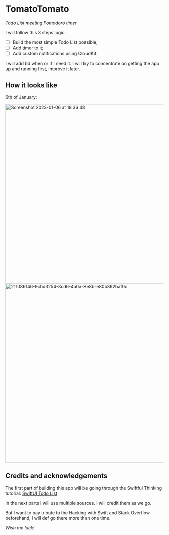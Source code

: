 # TomatoTomato
*Todo List meeting Pomodoro timer* 

I will follow this 3 steps logic:
- [ ] Build the most simple Todo List possible;
- [ ] Add timer to it;
- [ ] Add custom notifications using CloudKit.

I will add bd when or if I need it. I will try to concentrate on getting the app up and running first, improve it later.

## How it looks like

6th of January:

<img width="570" alt="Screenshot 2023-01-06 at 19 36 48" src="https://user-images.githubusercontent.com/45575272/211086542-58b26465-230f-4937-bafa-790c1cee0160.png"> <img width="570" alt="211086146-9cbd3254-3cd6-4a0a-8e8b-e80b892baf0c" src="https://user-images.githubusercontent.com/45575272/211086362-1deb3836-3ece-4e6b-9009-229f4b5f2897.png">


## Credits and acknowledgements
The first part of building this app will be going through the Swiftful Thinking tutorial: [SwiftUI Todo List](https://www.youtube.com/playlist?list=PLwvDm4VfkdpheGqemblOIA7v3oq0MS30i)

In the next parts I will use multiple sources. I will credit them as we go. 

But I want to pay tribute to the Hacking with Swift and Stack Overflow beforehand, I will def go there more than one time.

*Wish me luck!*
